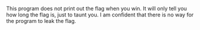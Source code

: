 This program does not print out the flag when you win.
It will only tell you how long the flag is, just to taunt you.
I am confident that there is no way for the program to leak the flag.
